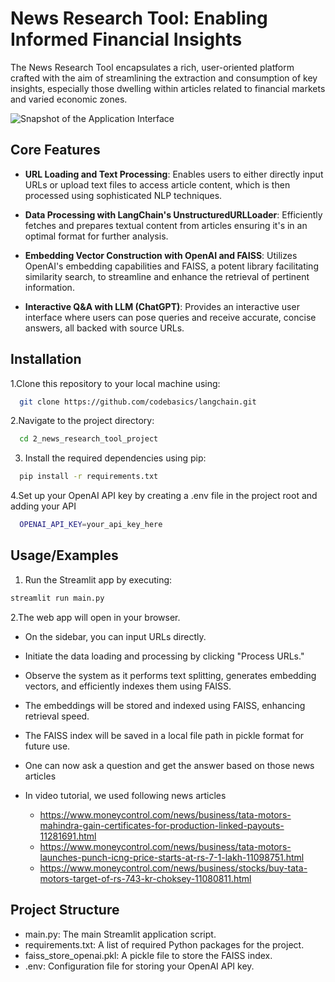 
# News Research Tool: Enabling Informed Financial Insights

The News Research Tool encapsulates a rich, user-oriented platform crafted with the aim of streamlining the extraction and consumption of key insights, especially those dwelling within articles related to financial markets and varied economic zones.

![Snapshot of the Application Interface](/Users/Vlahonator/Desktop/Resss/Snapshot_Streamlit_.jpeg)

## Core Features

- **URL Loading and Text Processing**: Enables users to either directly input URLs or upload text files to access article content, which is then processed using sophisticated NLP techniques.

- **Data Processing with LangChain's UnstructuredURLLoader**: Efficiently fetches and prepares textual content from articles ensuring it's in an optimal format for further analysis.

- **Embedding Vector Construction with OpenAI and FAISS**: Utilizes OpenAI's embedding capabilities and FAISS, a potent library facilitating similarity search, to streamline and enhance the retrieval of pertinent information.

- **Interactive Q&A with LLM (ChatGPT)**: Provides an interactive user interface where users can pose queries and receive accurate, concise answers, all backed with source URLs.



## Installation

1.Clone this repository to your local machine using:

```bash
  git clone https://github.com/codebasics/langchain.git
```
2.Navigate to the project directory:

```bash
  cd 2_news_research_tool_project
```
3. Install the required dependencies using pip:

```bash
  pip install -r requirements.txt
```
4.Set up your OpenAI API key by creating a .env file in the project root and adding your API

```bash
  OPENAI_API_KEY=your_api_key_here
```
## Usage/Examples

1. Run the Streamlit app by executing:
```bash
streamlit run main.py

```

2.The web app will open in your browser.

- On the sidebar, you can input URLs directly.

- Initiate the data loading and processing by clicking "Process URLs."

- Observe the system as it performs text splitting, generates embedding vectors, and efficiently indexes them using FAISS.

- The embeddings will be stored and indexed using FAISS, enhancing retrieval speed.

- The FAISS index will be saved in a local file path in pickle format for future use.
- One can now ask a question and get the answer based on those news articles
- In video tutorial, we used following news articles
  - https://www.moneycontrol.com/news/business/tata-motors-mahindra-gain-certificates-for-production-linked-payouts-11281691.html
  - https://www.moneycontrol.com/news/business/tata-motors-launches-punch-icng-price-starts-at-rs-7-1-lakh-11098751.html
  - https://www.moneycontrol.com/news/business/stocks/buy-tata-motors-target-of-rs-743-kr-choksey-11080811.html

## Project Structure

- main.py: The main Streamlit application script.
- requirements.txt: A list of required Python packages for the project.
- faiss_store_openai.pkl: A pickle file to store the FAISS index.
- .env: Configuration file for storing your OpenAI API key.